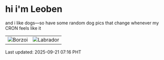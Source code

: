 # hi i'm Leoben

and i like dogs—so have some random dog pics that change whenever my CRON feels like it

|  |  |
|--------|----------|
| ![Borzoi](https://random-dog-vercel.vercel.app/api/random-borzoi?v=1758410214) | ![Labrador](https://random-dog-vercel.vercel.app/api/random-labrador?v=1758410214) |

Last updated: 2025-09-21 07:16 PHT
